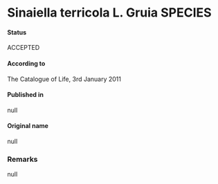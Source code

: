 Sinaiella terricola L. Gruia SPECIES
=======

#### Status
ACCEPTED

#### According to
The Catalogue of Life, 3rd January 2011

#### Published in
null

#### Original name
null

### Remarks
null